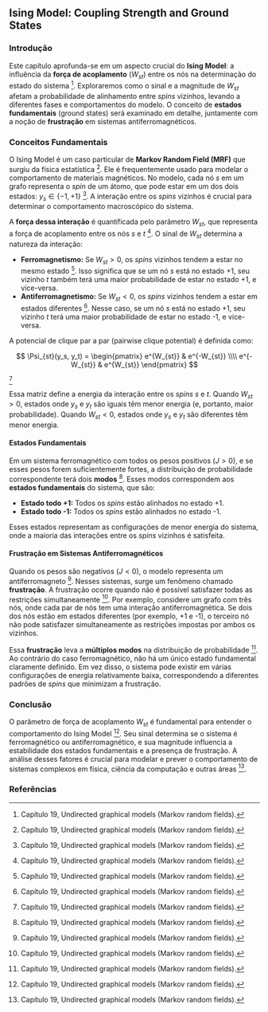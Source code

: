 ## Ising Model: Coupling Strength and Ground States

### Introdução
Este capítulo aprofunda-se em um aspecto crucial do **Ising Model**: a influência da **força de acoplamento** ($W_{st}$) entre os nós na determinação do estado do sistema [^668]. Exploraremos como o sinal e a magnitude de $W_{st}$ afetam a probabilidade de alinhamento entre *spins* vizinhos, levando a diferentes fases e comportamentos do modelo. O conceito de **estados fundamentais** (ground states) será examinado em detalhe, juntamente com a noção de **frustração** em sistemas antiferromagnéticos.

### Conceitos Fundamentais

O Ising Model é um caso particular de **Markov Random Field (MRF)** que surgiu da física estatística [^668]. Ele é frequentemente usado para modelar o comportamento de materiais magnéticos. No modelo, cada nó *s* em um grafo representa o *spin* de um átomo, que pode estar em um dos dois estados: $y_s \in \{-1, +1\}$ [^668]. A interação entre os *spins* vizinhos é crucial para determinar o comportamento macroscópico do sistema.

A **força dessa interação** é quantificada pelo parâmetro $W_{st}$, que representa a força de acoplamento entre os nós *s* e *t* [^668]. O sinal de $W_{st}$ determina a natureza da interação:

*   **Ferromagnetismo:** Se $W_{st} > 0$, os *spins* vizinhos tendem a estar no mesmo estado [^668]. Isso significa que se um nó *s* está no estado +1, seu vizinho *t* também terá uma maior probabilidade de estar no estado +1, e vice-versa.
*   **Antiferromagnetismo:** Se $W_{st} < 0$, os *spins* vizinhos tendem a estar em estados diferentes [^668]. Nesse caso, se um nó *s* está no estado +1, seu vizinho *t* terá uma maior probabilidade de estar no estado -1, e vice-versa.

A potencial de clique par a par (pairwise clique potential) é definida como:

$$
\Psi_{st}(y_s, y_t) = \begin{pmatrix} e^{W_{st}} & e^{-W_{st}} \\\\ e^{-W_{st}} & e^{W_{st}} \end{pmatrix}
$$

[^668]

Essa matriz define a energia da interação entre os *spins* *s* e *t*. Quando $W_{st} > 0$, estados onde $y_s$ e $y_t$ são iguais têm menor energia (e, portanto, maior probabilidade). Quando $W_{st} < 0$, estados onde $y_s$ e $y_t$ são diferentes têm menor energia.

#### Estados Fundamentais

Em um sistema ferromagnético com todos os pesos positivos ($J > 0$), e se esses pesos forem suficientemente fortes, a distribuição de probabilidade correspondente terá dois **modos** [^668]. Esses modos correspondem aos **estados fundamentais** do sistema, que são:

*   **Estado todo +1:** Todos os *spins* estão alinhados no estado +1.
*   **Estado todo -1:** Todos os *spins* estão alinhados no estado -1.

Esses estados representam as configurações de menor energia do sistema, onde a maioria das interações entre os *spins* vizinhos é satisfeita.

#### Frustração em Sistemas Antiferromagnéticos

Quando os pesos são negativos ($J < 0$), o modelo representa um antiferromagneto [^668]. Nesses sistemas, surge um fenômeno chamado **frustração**. A frustração ocorre quando não é possível satisfazer todas as restrições simultaneamente [^668]. Por exemplo, considere um grafo com três nós, onde cada par de nós tem uma interação antiferromagnética. Se dois dos nós estão em estados diferentes (por exemplo, +1 e -1), o terceiro nó não pode satisfazer simultaneamente as restrições impostas por ambos os vizinhos.

Essa **frustração** leva a **múltiplos modos** na distribuição de probabilidade [^668]. Ao contrário do caso ferromagnético, não há um único estado fundamental claramente definido. Em vez disso, o sistema pode existir em várias configurações de energia relativamente baixa, correspondendo a diferentes padrões de *spins* que minimizam a frustração.

### Conclusão

O parâmetro de força de acoplamento $W_{st}$ é fundamental para entender o comportamento do Ising Model [^668]. Seu sinal determina se o sistema é ferromagnético ou antiferromagnético, e sua magnitude influencia a estabilidade dos estados fundamentais e a presença de frustração. A análise desses fatores é crucial para modelar e prever o comportamento de sistemas complexos em física, ciência da computação e outras áreas [^668].

### Referências
[^668]: Capítulo 19, Undirected graphical models (Markov random fields).
<!-- END -->